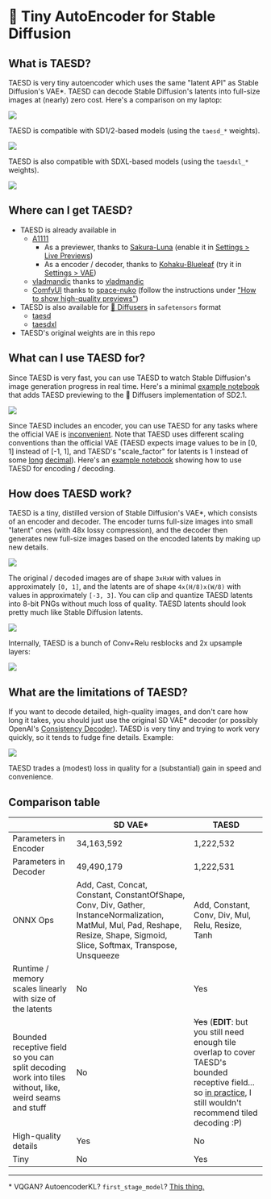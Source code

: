 # 🍰 Tiny AutoEncoder for Stable Diffusion

## What is TAESD?

TAESD is very tiny autoencoder which uses the same "latent API" as Stable Diffusion's VAE*. TAESD can decode Stable Diffusion's latents into full-size images at (nearly) zero cost. Here's a comparison on my laptop:

![](images/screenshot.jpg)

TAESD is compatible with SD1/2-based models (using the `taesd_*` weights).

![](images/screenshot_2.jpg)

TAESD is also compatible with SDXL-based models (using the `taesdxl_*` weights).

![](images/screenshot_3.jpg)

## Where can I get TAESD?

* TAESD is already available in
    * [A1111](https://github.com/AUTOMATIC1111/stable-diffusion-webui)
       * As a previewer, thanks to [Sakura-Luna](https://github.com/AUTOMATIC1111/stable-diffusion-webui/pull/10365) (enable it in [Settings > Live Previews](https://github.com/madebyollin/taesd/issues/7#issuecomment-1669809631))
       * As a encoder / decoder, thanks to [Kohaku-Blueleaf](https://github.com/AUTOMATIC1111/stable-diffusion-webui/pull/12311) (try it in [Settings > VAE](https://github.com/AUTOMATIC1111/stable-diffusion-webui/blob/dev/modules/shared_options.py#L152-L165))
    * [vladmandic](https://github.com/vladmandic/automatic) thanks to [vladmandic](https://github.com/vladmandic/automatic/discussions/99#discussioncomment-6041142)
    * [ComfyUI](https://github.com/comfyanonymous/ComfyUI) thanks to [space-nuko](https://github.com/comfyanonymous/ComfyUI/pull/713) (follow the instructions under ["How to show high-quality previews"](https://github.com/comfyanonymous/ComfyUI#how-to-show-high-quality-previews))
* TAESD is also available for [🧨 Diffusers](https://huggingface.co/docs/diffusers/main/en/api/models/autoencoder_tiny) in `safetensors` format
   * [taesd](https://huggingface.co/madebyollin/taesd)
   * [taesdxl](https://huggingface.co/madebyollin/taesdxl)
* TAESD's original weights are in this repo

## What can I use TAESD for?

Since TAESD is very fast, you can use TAESD to watch Stable Diffusion's image generation progress in real time. Here's a minimal [example notebook](examples/Previewing_During_Image_Generation.ipynb) that adds TAESD previewing to the 🧨 Diffusers implementation of SD2.1.

![](images/preview_images_1.gif)

Since TAESD includes an encoder, you can use TAESD for any tasks where the official VAE is [inconvenient](https://twitter.com/cloneofsimo/status/1624134163136933893). Note that TAESD uses different scaling conventions than the official VAE (TAESD expects image values to be in [0, 1] instead of [-1, 1], and TAESD's "scale_factor" for latents is 1 instead of some [long](https://github.com/CompVis/stable-diffusion/blob/main/configs/stable-diffusion/v1-inference.yaml#L17) [decimal](https://github.com/Stability-AI/generative-models/blob/main/configs/inference/sd_xl_base.yaml#L4)). Here's an [example notebook](examples/Encoding_and_Decoding.ipynb) showing how to use TAESD for encoding / decoding.

## How does TAESD work?

TAESD is a tiny, distilled version of Stable Diffusion's VAE*, which consists of an encoder and decoder. The encoder turns full-size images into small "latent" ones (with 48x lossy compression), and the decoder then generates new full-size images based on the encoded latents by making up new details.

![](images/reconstruction_example.jpg)

The original / decoded images are of shape `3xHxW` with values in approximately `[0, 1]`, and the latents are of shape `4x(H/8)x(W/8)` with values in approximately `[-3, 3]`. You can clip and quantize TAESD latents into 8-bit PNGs without much loss of quality. TAESD latents should look pretty much like Stable Diffusion latents.

![](./images/compare_encoders.jpg)

Internally, TAESD is a bunch of Conv+Relu resblocks and 2x upsample layers:

![](./images/taesd_decoder_onnx.jpg)

## What are the limitations of TAESD?

If you want to decode detailed, high-quality images, and don't care how long it takes, you should just use the original SD VAE* decoder (or possibly OpenAI's [Consistency Decoder](https://github.com/openai/consistencydecoder)). TAESD is very tiny and trying to work very quickly, so it tends to fudge fine details. Example:

![](images/limitations.jpg)

TAESD trades a (modest) loss in quality for a (substantial) gain in speed and convenience.

## Comparison table

|                                                              | SD VAE*                                                      | TAESD                                                        |
| ------------------------------------------------------------ | ------------------------------------------------------------ | ------------------------------------------------------------ |
| Parameters in Encoder                                        | 34,163,592                                                   | 1,222,532                                                    |
| Parameters in Decoder                                        | 49,490,179                                                   | 1,222,531                                                    |
| ONNX Ops                                                     | Add, Cast, Concat, Constant, ConstantOfShape, Conv, Div, Gather, InstanceNormalization, MatMul, Mul, Pad, Reshape, Resize, Shape, Sigmoid, Slice, Softmax, Transpose, Unsqueeze | Add, Constant, Conv, Div, Mul, Relu, Resize, Tanh            |
| Runtime / memory scales linearly with size of the latents    | No                                                           | Yes                                                          |
| Bounded receptive field so you can split decoding work into tiles without, like, weird seams and stuff | No                                                           | ~~Yes~~ (**EDIT**: but you still need enough tile overlap to cover TAESD's bounded receptive field... so [in practice](https://github.com/madebyollin/taesd/issues/8#issuecomment-1675992525), I still wouldn't recommend tiled decoding :P) |
| High-quality details                                         | Yes                                                          | No                                                           |
| Tiny                                                         | No                                                           | Yes                                                          |


---

\* VQGAN? AutoencoderKL? `first_stage_model`? [This thing.](https://github.com/huggingface/diffusers/blob/main/src/diffusers/models/vae.py)
